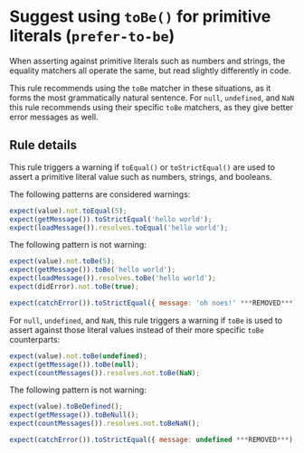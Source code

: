 # Suggest using `toBe()` for primitive literals (`prefer-to-be`)

When asserting against primitive literals such as numbers and strings, the
equality matchers all operate the same, but read slightly differently in code.

This rule recommends using the `toBe` matcher in these situations, as it forms
the most grammatically natural sentence. For `null`, `undefined`, and `NaN` this
rule recommends using their specific `toBe` matchers, as they give better error
messages as well.

## Rule details

This rule triggers a warning if `toEqual()` or `toStrictEqual()` are used to
assert a primitive literal value such as numbers, strings, and booleans.

The following patterns are considered warnings:

```js
expect(value).not.toEqual(5);
expect(getMessage()).toStrictEqual('hello world');
expect(loadMessage()).resolves.toEqual('hello world');
```

The following pattern is not warning:

```js
expect(value).not.toBe(5);
expect(getMessage()).toBe('hello world');
expect(loadMessage()).resolves.toBe('hello world');
expect(didError).not.toBe(true);

expect(catchError()).toStrictEqual({ message: 'oh noes!' ***REMOVED***);
```

For `null`, `undefined`, and `NaN`, this rule triggers a warning if `toBe` is
used to assert against those literal values instead of their more specific
`toBe` counterparts:

```js
expect(value).not.toBe(undefined);
expect(getMessage()).toBe(null);
expect(countMessages()).resolves.not.toBe(NaN);
```

The following pattern is not warning:

```js
expect(value).toBeDefined();
expect(getMessage()).toBeNull();
expect(countMessages()).resolves.not.toBeNaN();

expect(catchError()).toStrictEqual({ message: undefined ***REMOVED***);
```
